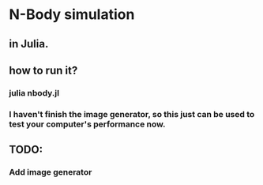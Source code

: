 # N-Body simulation
## in Julia.
## how to run it?
### julia nbody.jl
### I haven't finish the image generator, so this just can be used to test your computer's performance now.
## TODO:
### Add image generator